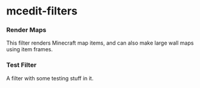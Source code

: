 mcedit-filters
==============

### Render Maps
This filter renders Minecraft map items, and can also make large wall maps using item frames.

### Test Filter
A filter with some testing stuff in it.
